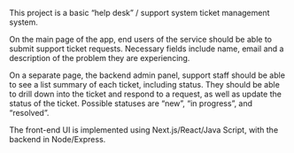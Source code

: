 This project is a basic “help desk” / support system ticket management system.

On the main page of the app, end users of the service should be able to submit support ticket
requests. Necessary fields include name, email and a description of the problem they are
experiencing.

On a separate page, the backend admin panel, support staff should be able to see a list
summary of each ticket, including status. They should be able to drill down into the ticket and
respond to a request, as well as update the status of the ticket. Possible statuses are “new”, “in
progress”, and “resolved”.

The front-end UI is implemented using Next.js/React/Java Script, with the backend in Node/Express.